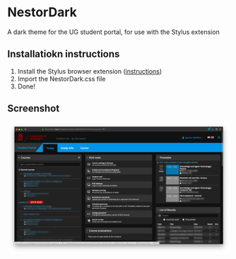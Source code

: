 # NestorDark
A dark theme for the UG student portal, for use with the Stylus extension

## Installatiokn instructions

1. Install the Stylus browser extension ([instructions](https://github.com/openstyles/stylus#releases))
2. Import the NestorDark.css file
3. Done!

## Screenshot

![Screenshot preview](https://raw.githubusercontent.com/RamonMeffert/NestorDark/master/Screenshot%202019-09-17%20at%2011.44.19.png)
